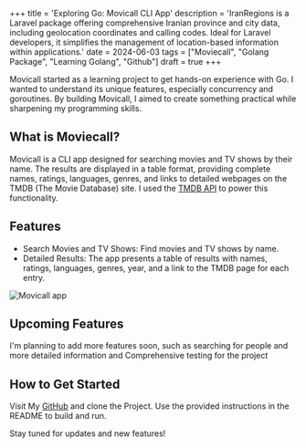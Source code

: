 +++
title = 'Exploring Go: Movicall CLI App'
description = 'IranRegions is a Laravel package offering comprehensive Iranian province and city data, including geolocation coordinates and calling codes. Ideal for Laravel developers, it simplifies the management of location-based information within applications.'
date = 2024-06-03
tags = ["Moviecall", "Golang Package", "Learning Golang", "Github"]
draft = true
+++


Movicall started as a learning project to get hands-on experience with Go. I wanted to understand its unique features, especially concurrency and goroutines. By building Movicall, I aimed to create something practical while sharpening my programming skills.

## What is Moviecall?

Movicall is a CLI app designed for searching movies and TV shows by their name. The results are displayed in a table format, providing complete names, ratings, languages, genres, and links to detailed webpages on the TMDB (The Movie Database) site. I used the [TMDB API](https://developer.themoviedb.org/reference/intro/getting-started) to power this functionality.

## Features

- Search Movies and TV Shows: Find movies and TV shows by name.
- Detailed Results: The app presents a table of results with names, ratings, languages, genres, year, and a link to the TMDB page for each entry.

![Movicall app](/images/moviecall.png)


## Upcoming Features

I'm planning to add more features soon, such as searching for people
and more detailed information and Comprehensive testing for the project

## How to Get Started

Visit My [GitHub](https://github.com/shimadotdev/moviecall) and clone the Project. Use the provided instructions in the README to build and run.

Stay tuned for updates and new features!
